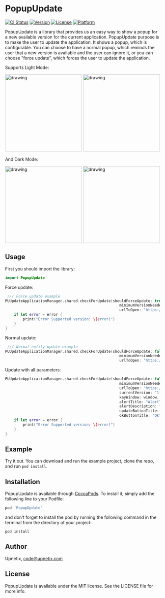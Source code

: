 # PopupUpdate

[![CI Status](https://img.shields.io/travis/nadezhdanikolova/PopupUpdate.svg?style=flat)](https://github.com/scalefocus/PopupUpdate)
[![Version](https://img.shields.io/cocoapods/v/PopupUpdate.svg?style=flat)](https://cocoapods.org/pods/PopupUpdate)
[![License](https://img.shields.io/cocoapods/l/PopupUpdate.svg?style=flat)](https://cocoapods.org/pods/PopupUpdate)
[![Platform](https://img.shields.io/cocoapods/p/PopupUpdate.svg?style=flat)](https://cocoapods.org/pods/PopupUpdate)

PopupUpdate is a library that provides us an easy way to show a popup for a new available version for the current application. PopupUpdate purpose is to make the user to update the application. It shows a popup, which is configurable. You can choose to have a normal popup, which reminds the user that a new version is available and the user can ignore it, or you can choose "force update", which forces the user to update the application.

Supports Light Mode:

<img src="https://user-images.githubusercontent.com/53303123/68941792-80374b00-07af-11ea-946e-675fd6c02bcf.png" alt="drawing" width="250"/>

<img src="https://user-images.githubusercontent.com/53303123/68941809-8b8a7680-07af-11ea-824a-d8f4b8d1ce62.png" alt="drawing" width="250"/>

<br>

And Dark Mode:

<img src="https://user-images.githubusercontent.com/53303123/68943411-d0181100-07b3-11ea-8f09-e83ac60a43f3.png" alt="drawing" width="250"/>

<img src="https://user-images.githubusercontent.com/53303123/68943378-b8d92380-07b3-11ea-92e2-f9902b13a9b8.png" alt="drawing" width="250"/>


## Usage

First you should import the library:
```Swift
import PopupUpdate
```

Force update:
```Swift
 /// Force update example
PUUpdateApplicationManager.shared.checkForUpdate(shouldForceUpdate: true,
                                                    minimumVersionNeeded: "1.2.3",
                                                    urlToOpen: "https://www.upnetix.com/") { error in
    if let error = error {
        print("Error Supported version: \(error)")
    }
}
```

Normal update:
```Swift
 /// Normal nofity update example
PUUpdateApplicationManager.shared.checkForUpdate(shouldForceUpdate: false,
                                                    minimumVersionNeeded: "1.2.3",
                                                    urlToOpen: "https://www.upnetix.com/")
```

Update with all parameters:

```Swift
PUUpdateApplicationManager.shared.checkForUpdate(shouldForceUpdate: false,
                                                    minimumVersionNeeded: "2.0.1",
                                                    urlToOpen: "https://www.upnetix.com/",
                                                    currentVersion: "1.0.1",
                                                    keyWindow: window,
                                                    alertTitle: "AlertTitle",
                                                    alertDescription: "AlertDescription",
                                                    updateButtonTitle: "UpdateButton",
                                                    okButtonTitle: "Ok") { error in
    if let error = error {
        print("Error Supported version: \(error)")
    }
}
```


## Example

Try it out. You can download and run the example project, clone the repo, and run `pod install`.

## Installation

PopupUpdate is available through [CocoaPods](https://cocoapods.org). To install
it, simply add the following line to your Podfile:

```ruby
pod 'PopupUpdate'
```

and don't forget to install the pod by running the following command in the terminal from the directory of your project:

```
pod install
```

## Author

Upnetix, code@upnetix.com

## License

PopupUpdate is available under the MIT license. See the LICENSE file for more info.
